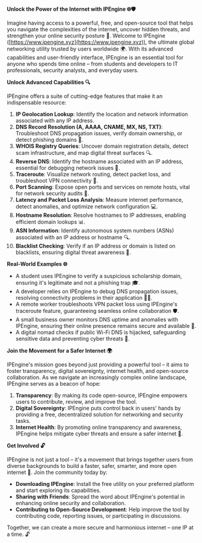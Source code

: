 **Unlock the Power of the Internet with IPEngine 🌐🛡️**

Imagine having access to a powerful, free, and open-source tool that helps you navigate the complexities of the internet, uncover hidden threats, and strengthen your online security posture 🔐. Welcome to IPEngine ([https://www.ipengine.xyz](https://www.ipengine.xyz)), the ultimate global networking utility trusted by users worldwide 🌍. With its advanced capabilities and user-friendly interface, IPEngine is an essential tool for anyone who spends time online – from students and developers to IT professionals, security analysts, and everyday users.

**Unlock Advanced Capabilities 🔍**

IPEngine offers a suite of cutting-edge features that make it an indispensable resource:

1.  **IP Geolocation Lookup**: Identify the location and network information associated with any IP address.
2.  **DNS Record Resolution (A, AAAA, CNAME, MX, NS, TXT)**: Troubleshoot DNS propagation issues, verify domain ownership, or detect phishing domains 🚨.
3.  **WHOIS Registry Queries**: Uncover domain registration details, detect scam infrastructure, and map digital threat surfaces 🔍.
4.  **Reverse DNS**: Identify the hostname associated with an IP address, essential for debugging network issues 📡.
5.  **Traceroute**: Visualize network routing, detect packet loss, and troubleshoot VPN connectivity 🚀.
6.  **Port Scanning**: Expose open ports and services on remote hosts, vital for network security audits 🔐.
7.  **Latency and Packet Loss Analysis**: Measure internet performance, detect anomalies, and optimize network configuration 💻.
8.  **Hostname Resolution**: Resolve hostnames to IP addresses, enabling efficient domain lookups 📊.
9.  **ASN Information**: Identify autonomous system numbers (ASNs) associated with an IP address or hostname 🔍.
10. **Blacklist Checking**: Verify if an IP address or domain is listed on blacklists, ensuring digital threat awareness 🚨.

**Real-World Examples 🌐**

*   A student uses IPEngine to verify a suspicious scholarship domain, ensuring it's legitimate and not a phishing trap 🎓.
*   A developer relies on IPEngine to debug DNS propagation issues, resolving connectivity problems in their application 👩‍💻.
*   A remote worker troubleshoots VPN packet loss using IPEngine's traceroute feature, guaranteeing seamless online collaboration 🛡️.
*   A small business owner monitors DNS uptime and anomalies with IPEngine, ensuring their online presence remains secure and available 🏢.
*   A digital nomad checks if public Wi-Fi DNS is hijacked, safeguarding sensitive data and preventing cyber threats 🚀.

**Join the Movement for a Safer Internet 🌍**

IPEngine's mission goes beyond just providing a powerful tool – it aims to foster transparency, digital sovereignty, internet health, and open-source collaboration. As we navigate an increasingly complex online landscape, IPEngine serves as a beacon of hope:

1.  **Transparency**: By making its code open-source, IPEngine empowers users to contribute, review, and improve the tool.
2.  **Digital Sovereignty**: IPEngine puts control back in users' hands by providing a free, decentralized solution for networking and security tasks.
3.  **Internet Health**: By promoting online transparency and awareness, IPEngine helps mitigate cyber threats and ensure a safer internet 🌟.

**Get Involved 🔓**

IPEngine is not just a tool – it's a movement that brings together users from diverse backgrounds to build a faster, safer, smarter, and more open internet 🚀. Join the community today by:

*   **Downloading IPEngine**: Install the free utility on your preferred platform and start exploring its capabilities.
*   **Sharing with Friends**: Spread the word about IPEngine's potential in enhancing online security and collaboration.
*   **Contributing to Open-Source Development**: Help improve the tool by contributing code, reporting issues, or participating in discussions.

Together, we can create a more secure and harmonious internet – one IP at a time. 🔓